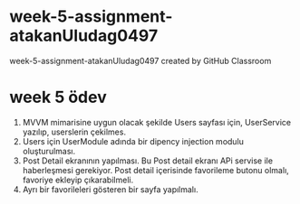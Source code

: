 # week-5-assignment-atakanUludag0497
week-5-assignment-atakanUludag0497 created by GitHub Classroom


# week 5 ödev

1. MVVM mimarisine uygun olacak şekilde Users sayfası için, UserService 
yazılıp, userslerin çekilmes.
2. Users için UserModule adında bir dipency injection modulu 
oluşturulması.
3. Post Detail ekranının yapılması. Bu Post detail ekranı APi servise ile 
haberleşmesi gerekiyor. Post detail içerisinde favorileme butonu 
olmalı, favoriye ekleyip çıkarabilmeli.
4. Ayrı bir favorileleri gösteren bir sayfa yapılmalı.
